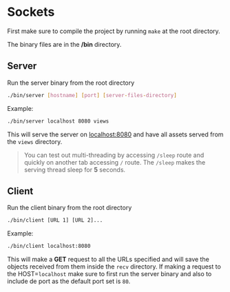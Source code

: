 # Sockets

First make sure to compile the project by running `make` at the root directory.

The binary files are in the **/bin** directory.

## Server

Run the server binary from the root directory

```bash
./bin/server [hostname] [port] [server-files-directory]
```

Example:

```bash
./bin/server localhost 8080 views
```

This will serve the server on <localhost:8080> and have all assets served from the `views` directory.

> You can test out multi-threading by accessing `/sleep` route and quickly on another tab accessing `/` route. The `/sleep` makes the serving thread sleep for **5** seconds.

## Client

Run the client binary from the root directory

```bash
./bin/client [URL 1] [URL 2]...
```

Example:

```bash
./bin/client localhost:8080
```

This will make a **GET** request to all the URLs specified and will save the objects received from them inside the `recv` directory. If making a request to the HOST=`localhost` make sure to first run the server binary and also to include de port as the default port set is `80`.

